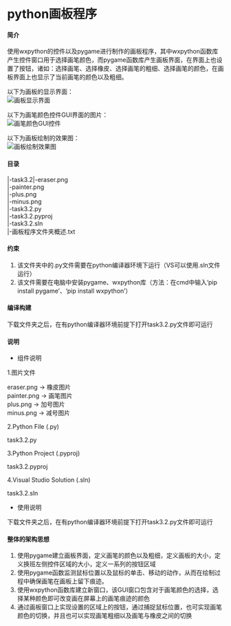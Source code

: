 # python画板程序

#### 简介
使用wxpython的控件以及pygame进行制作的画板程序，其中wxpython函数库产生控件窗口用于选择画笔颜色，而pygame函数库产生画板界面，在界面上也设置了按钮，诸如：选择画笔、选择橡皮、选择画笔的粗细、选择画笔的颜色，在画板界面上也显示了当前画笔的颜色以及粗细。  
  
以下为画板的显示界面：  
![画板显示界面](https://images.gitee.com/uploads/images/2021/0808/164206_b6f14cc7_9490403.png "屏幕截图 2021-08-08 164148.png")
  
以下为画笔颜色控件GUI界面的图片：  
![画笔颜色GUI控件](https://images.gitee.com/uploads/images/2021/0808/164413_0fca8328_9490403.png "屏幕截图 2021-08-08 164359.png")  
  
以下为画板绘制的效果图：  
![画板绘制效果图](https://images.gitee.com/uploads/images/2021/0808/164717_15308bb3_9490403.png "屏幕截图 2021-08-08 164623.png")  


#### 目录
|-task3.2|-eraser.png   
         |-painter.png  
         |-plus.png  
         |-minus.png  
         |-task3.2.py  
         |-task3.2.pyproj  
         |-task3.2.sln  
         |-画板程序文件夹概述.txt  


#### 约束

1.  该文件夹中的.py文件需要在python编译器环境下运行（VS可以使用.sln文件运行）  
2.  该文件需要在电脑中安装pygame、wxpython库（方法：在cmd中输入‘pip install pygame’、‘pip install wxpython’）  


#### 编译构建

下载文件夹之后，在有python编译器环境前提下打开task3.2.py文件即可运行  

#### 说明

- 组件说明  
 
1.图片文件   
  
eraser.png -> 橡皮图片  
painter.png -> 画笔图片  
plus.png -> 加号图片  
minus.png -> 减号图片  
  
2.Python File (.py)  
  
task3.2.py
  
3.Python Project (.pyproj)  

task3.2.pyproj  
  
4.Visual Studio Solution (.sln)  

task3.2.sln  
  
  
- 使用说明  
  
下载文件夹之后，在有python编译器环境前提下打开task3.2.py文件即可运行  



#### 整体的架构思想

1.  使用pygame建立画板界面，定义画笔的颜色以及粗细，定义画板的大小，定义换班左侧控件区域的大小，定义一系列的按钮区域
2.  使用pygame函数监测鼠标位置以及鼠标的单击、移动的动作，从而在绘制过程中确保画笔在画板上留下痕迹。
3.  使用wxpython函数库建立新窗口，该GUI窗口包含对于画笔颜色的选择，选择某种颜色即可改变画在屏幕上的画笔痕迹的颜色
4.  通过画板窗口上实现设置的区域上的按钮，通过捕捉鼠标位置，也可实现画笔颜色的切换，并且也可以实现画笔粗细以及画笔与橡皮之间的切换
